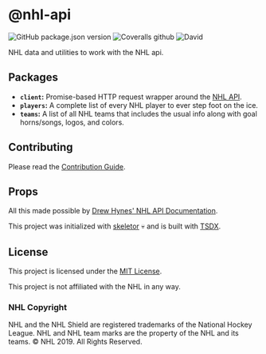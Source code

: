 # @nhl-api

![GitHub package.json version](https://img.shields.io/github/package-json/v/gretzky/nhl-api)
![Coveralls github](https://img.shields.io/coveralls/github/gretzky/nhl-api)
![David](https://img.shields.io/david/dev/gretzky/nhl-api)

NHL data and utilities to work with the NHL api.

## Packages

- **`client`:** Promise-based HTTP request wrapper around the [NHL API](https://statsapi.web.nhl.com).
- **`players`:** A complete list of every NHL player to ever step foot on the ice.
- **`teams`:** A list of all NHL teams that includes the usual info along with goal horns/songs, logos, and colors.

## Contributing

Please read the [Contribution Guide](https://github.com/gretzky/nhl-api/blob/master/CONTRIBUTING.md).

## Props

All this made possible by [Drew Hynes' NHL API Documentation](https://gitlab.com/dword4/nhlapi).

This project was initialized with [skeletor](https://github.com/gretzky/skeletor) 💀 and is built with [TSDX](https://github.com/jaredpalmer/tsdx).

## License

This project is licensed under the [MIT License](https://github.com/gretzky/nhl-api/blob/master/LICENSE).

This project is not affiliated with the NHL in any way.

### NHL Copyright

NHL and the NHL Shield are registered trademarks of the National Hockey League. NHL and NHL team marks are the property of the NHL and its teams. © NHL 2019. All Rights Reserved.
